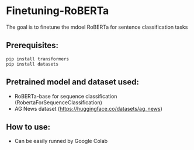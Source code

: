 # Finetuning-RoBERTa
The goal is to finetune the mdoel RoBERTa for sentence classification tasks

## Prerequisites:
```
pip install transformers
pip install datasets
```
## Pretrained model and dataset used:
* RoBERTa-base for sequence classification (RobertaForSequenceClassification)
* AG News dataset (https://huggingface.co/datasets/ag_news)

## How to use:
* Can be easily runned by Google Colab

